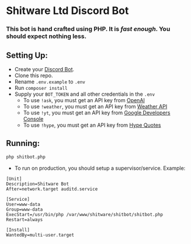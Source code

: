 # Shitware Ltd Discord Bot

### This bot is hand crafted using PHP. It is *fast enough*. You should expect nothing less.

## Setting Up:

- Create your [Discord Bot](https://discord.com/developers/applications). 
- Clone this repo. 
- Rename `.env.example` to `.env`
- Run `composer install`
- Supply your `BOT_TOKEN` and all other credentials in the `.env`
  - To use `!ask`, you must get an API key from [OpenAI](https://beta.openai.com/account/api-keys)
  - To use `!weather`, you must get an API key from [Weather API](https://www.weatherapi.com)
  - To use `!yt`, you must get an API key from [Google Developers Console](https://console.developers.google.com)
  - To use `!hype`, you must get an API key from [Hype Quotes](https://github.com/jorqensen/hypequotes)

## Running:

```bash
php shitbot.php
```

- To run on production, you should setup a supervisor/service. Example:

```
[Unit]
Description=Shitware Bot
After=network.target auditd.service

[Service]
User=www-data
Group=www-data
ExecStart=/usr/bin/php /var/www/shitware/shitbot/shitbot.php
Restart=always

[Install]
WantedBy=multi-user.target
```